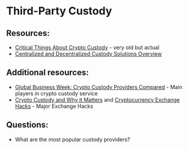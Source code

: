 # Third-Party Custody

## Resources:

* [Critical Things About Crypto Custody](https://medium.com/cryptodigest/critical-things-about-crypto-custody-79782854ed67) - very old but actual
* [Centralized and Decentralized Custody Solutions Overview](https://medium.com/@MindWorksCap/centralized-and-decentralized-custody-solution-overview-d319dd42d3e1)

## Additional resources:

* [Global Business Week: Crypto Custody Providers Compared](https://medium.com/technicity/global-business-week-crypto-custody-providers-compared-e1b4cf0b6298) - Main players in crypto custody service
* [Crypto Custody and Why it Matters](https://zerocap.medium.com/crypto-custody-and-why-it-matters-6e59b1bfec31) and [Cryptocurrency Exchange Hacks](https://www.hedgewithcrypto.com/cryptocurrency-exchange-hacks/) - Major Exchange Hacks  

## Questions:

* What are the most popular custody providers?
